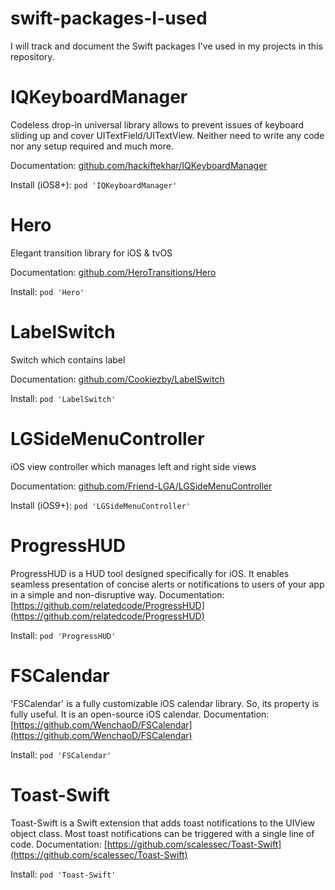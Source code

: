 # swift-packages-I-used
I will track and document the Swift packages I've used in my projects in this repository.

# IQKeyboardManager
Codeless drop-in universal library allows to prevent issues of keyboard sliding up and cover UITextField/UITextView. Neither need to write any code nor any setup required and much more.

Documentation: [github.com/hackiftekhar/IQKeyboardManager](https://github.com/hackiftekhar/IQKeyboardManager)

Install (iOS8+):
`pod 'IQKeyboardManager'`

# Hero
Elegant transition library for iOS & tvOS

Documentation: [github.com/HeroTransitions/Hero](https://github.com/HeroTransitions/Hero)

Install:
`pod 'Hero'`

# LabelSwitch
Switch which contains label

Documentation: [github.com/Cookiezby/LabelSwitch](https://github.com/Cookiezby/LabelSwitch)

Install:
`pod 'LabelSwitch'`

# LGSideMenuController
iOS view controller which manages left and right side views

Documentation: [github.com/Friend-LGA/LGSideMenuController](https://github.com/Friend-LGA/LGSideMenuController)

Install (iOS9+):
`pod 'LGSideMenuController'`

# ProgressHUD
ProgressHUD is a HUD tool designed specifically for iOS. It enables seamless presentation of concise alerts or notifications to users of your app in a simple and non-disruptive way.
Documentation: [https://github.com/relatedcode/ProgressHUD](https://github.com/relatedcode/ProgressHUD)

Install:
`pod 'ProgressHUD'`

# FSCalendar
'FSCalendar' is a fully customizable iOS calendar library. So, its property is fully useful. It is an open-source iOS calendar.
Documentation: [https://github.com/WenchaoD/FSCalendar](https://github.com/WenchaoD/FSCalendar)

Install:
`pod 'FSCalendar'`

# Toast-Swift
Toast-Swift is a Swift extension that adds toast notifications to the UIView object class. Most toast notifications can be triggered with a single line of code.
Documentation: [https://github.com/scalessec/Toast-Swift](https://github.com/scalessec/Toast-Swift)

Install:
`pod 'Toast-Swift'`
